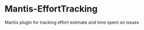 Mantis-EffortTracking
=====================

Mantis plugin for tracking effort estimate and time spent on issues
